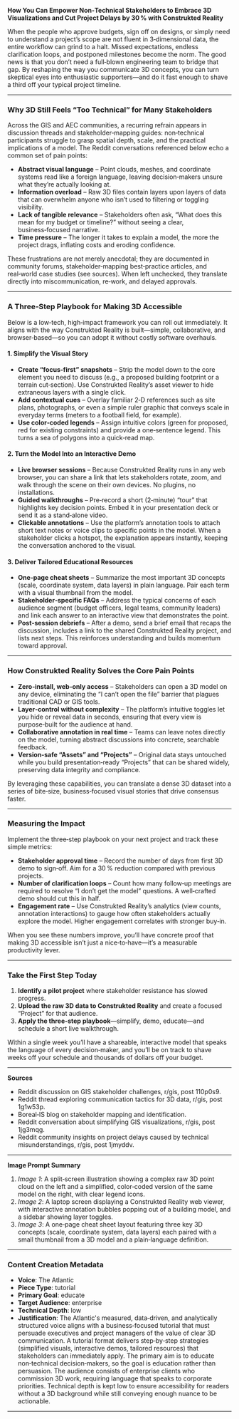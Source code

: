 **How You Can Empower Non‑Technical Stakeholders to Embrace 3D Visualizations and Cut Project Delays by 30 % with Construkted Reality**

When the people who approve budgets, sign off on designs, or simply need to understand a project’s scope are not fluent in 3‑dimensional data, the entire workflow can grind to a halt. Missed expectations, endless clarification loops, and postponed milestones become the norm. The good news is that you don’t need a full‑blown engineering team to bridge that gap. By reshaping the way you communicate 3D concepts, you can turn skeptical eyes into enthusiastic supporters—and do it fast enough to shave a third off your typical project timeline.

---

### Why 3D Still Feels “Too Technical” for Many Stakeholders  

Across the GIS and AEC communities, a recurring refrain appears in discussion threads and stakeholder‑mapping guides: non‑technical participants struggle to grasp spatial depth, scale, and the practical implications of a model. The Reddit conversations referenced below echo a common set of pain points:

* **Abstract visual language** – Point clouds, meshes, and coordinate systems read like a foreign language, leaving decision‑makers unsure what they’re actually looking at.  
* **Information overload** – Raw 3D files contain layers upon layers of data that can overwhelm anyone who isn’t used to filtering or toggling visibility.  
* **Lack of tangible relevance** – Stakeholders often ask, “What does this mean for my budget or timeline?” without seeing a clear, business‑focused narrative.  
* **Time pressure** – The longer it takes to explain a model, the more the project drags, inflating costs and eroding confidence.

These frustrations are not merely anecdotal; they are documented in community forums, stakeholder‑mapping best‑practice articles, and real‑world case studies (see sources). When left unchecked, they translate directly into miscommunication, re‑work, and delayed approvals.

---

### A Three‑Step Playbook for Making 3D Accessible  

Below is a low‑tech, high‑impact framework you can roll out immediately. It aligns with the way Construkted Reality is built—simple, collaborative, and browser‑based—so you can adopt it without costly software overhauls.

#### 1. Simplify the Visual Story  

* **Create “focus‑first” snapshots** – Strip the model down to the core element you need to discuss (e.g., a proposed building footprint or a terrain cut‑section). Use Construkted Reality’s asset viewer to hide extraneous layers with a single click.  
* **Add contextual cues** – Overlay familiar 2‑D references such as site plans, photographs, or even a simple ruler graphic that conveys scale in everyday terms (meters to a football field, for example).  
* **Use color‑coded legends** – Assign intuitive colors (green for proposed, red for existing constraints) and provide a one‑sentence legend. This turns a sea of polygons into a quick‑read map.

#### 2. Turn the Model Into an Interactive Demo  

* **Live browser sessions** – Because Construkted Reality runs in any web browser, you can share a link that lets stakeholders rotate, zoom, and walk through the scene on their own devices. No plugins, no installations.  
* **Guided walkthroughs** – Pre‑record a short (2‑minute) “tour” that highlights key decision points. Embed it in your presentation deck or send it as a stand‑alone video.  
* **Clickable annotations** – Use the platform’s annotation tools to attach short text notes or voice clips to specific points in the model. When a stakeholder clicks a hotspot, the explanation appears instantly, keeping the conversation anchored to the visual.

#### 3. Deliver Tailored Educational Resources  

* **One‑page cheat sheets** – Summarize the most important 3D concepts (scale, coordinate system, data layers) in plain language. Pair each term with a visual thumbnail from the model.  
* **Stakeholder‑specific FAQs** – Address the typical concerns of each audience segment (budget officers, legal teams, community leaders) and link each answer to an interactive view that demonstrates the point.  
* **Post‑session debriefs** – After a demo, send a brief email that recaps the discussion, includes a link to the shared Construkted Reality project, and lists next steps. This reinforces understanding and builds momentum toward approval.

---

### How Construkted Reality Solves the Core Pain Points  

* **Zero‑install, web‑only access** – Stakeholders can open a 3D model on any device, eliminating the “I can’t open the file” barrier that plagues traditional CAD or GIS tools.  
* **Layer‑control without complexity** – The platform’s intuitive toggles let you hide or reveal data in seconds, ensuring that every view is purpose‑built for the audience at hand.  
* **Collaborative annotation in real time** – Teams can leave notes directly on the model, turning abstract discussions into concrete, searchable feedback.  
* **Version‑safe “Assets” and “Projects”** – Original data stays untouched while you build presentation‑ready “Projects” that can be shared widely, preserving data integrity and compliance.  

By leveraging these capabilities, you can translate a dense 3D dataset into a series of bite‑size, business‑focused visual stories that drive consensus faster.

---

### Measuring the Impact  

Implement the three‑step playbook on your next project and track these simple metrics:

* **Stakeholder approval time** – Record the number of days from first 3D demo to sign‑off. Aim for a 30 % reduction compared with previous projects.  
* **Number of clarification loops** – Count how many follow‑up meetings are required to resolve “I don’t get the model” questions. A well‑crafted demo should cut this in half.  
* **Engagement rate** – Use Construkted Reality’s analytics (view counts, annotation interactions) to gauge how often stakeholders actually explore the model. Higher engagement correlates with stronger buy‑in.

When you see these numbers improve, you’ll have concrete proof that making 3D accessible isn’t just a nice‑to‑have—it’s a measurable productivity lever.

---

### Take the First Step Today  

1. **Identify a pilot project** where stakeholder resistance has slowed progress.  
2. **Upload the raw 3D data to Construkted Reality** and create a focused “Project” for that audience.  
3. **Apply the three‑step playbook**—simplify, demo, educate—and schedule a short live walkthrough.  

Within a single week you’ll have a shareable, interactive model that speaks the language of every decision‑maker, and you’ll be on track to shave weeks off your schedule and thousands of dollars off your budget.

---

**Sources**  

- Reddit discussion on GIS stakeholder challenges, r/gis, post 110p0s9.  
- Reddit thread exploring communication tactics for 3D data, r/gis, post 1g1w53p.  
- Boreal‑IS blog on stakeholder mapping and identification.  
- Reddit conversation about simplifying GIS visualizations, r/gis, post 1jg3mqg.  
- Reddit community insights on project delays caused by technical misunderstandings, r/gis, post 1jmyddv.  

---

**Image Prompt Summary**  

1. *Image 1*: A split‑screen illustration showing a complex raw 3D point cloud on the left and a simplified, color‑coded version of the same model on the right, with clear legend icons.  
2. *Image 2*: A laptop screen displaying a Construkted Reality web viewer, with interactive annotation bubbles popping out of a building model, and a sidebar showing layer toggles.  
3. *Image 3*: A one‑page cheat sheet layout featuring three key 3D concepts (scale, coordinate system, data layers) each paired with a small thumbnail from a 3D model and a plain‑language definition.  

---
### Content Creation Metadata
- **Voice**: The Atlantic
- **Piece Type**: tutorial
- **Primary Goal**: educate
- **Target Audience**: enterprise
- **Technical Depth**: low
- **Justification**: The Atlantic's measured, data‑driven, and analytically structured voice aligns with a business‑focused tutorial that must persuade executives and project managers of the value of clear 3D communication. A tutorial format delivers step‑by‑step strategies (simplified visuals, interactive demos, tailored resources) that stakeholders can immediately apply. The primary aim is to educate non‑technical decision‑makers, so the goal is education rather than persuasion. The audience consists of enterprise clients who commission 3D work, requiring language that speaks to corporate priorities. Technical depth is kept low to ensure accessibility for readers without a 3D background while still conveying enough nuance to be actionable.
---
